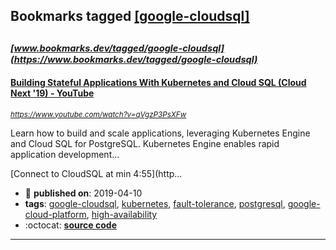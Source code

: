 ## Bookmarks tagged [[google-cloudsql]](https://www.bookmarks.dev/search?q=[google-cloudsql])

_<sup><sup>[www.bookmarks.dev/tagged/google-cloudsql](https://www.bookmarks.dev/tagged/google-cloudsql)</sup></sup>_
---
#### [Building Stateful Applications With Kubernetes and Cloud SQL (Cloud Next '19) - YouTube](https://www.youtube.com/watch?v=qVgzP3PsXFw)
_<sup>https://www.youtube.com/watch?v=qVgzP3PsXFw</sup>_

Learn how to build and scale applications, leveraging Kubernetes Engine and Cloud SQL for PostgreSQL. Kubernetes Engine enables rapid application development...

[Connect to CloudSQL at min 4:55](http...
* :calendar: **published on**: 2019-04-10
* **tags**: [google-cloudsql](../tagged/google-cloudsql.md), [kubernetes](../tagged/kubernetes.md), [fault-tolerance](../tagged/fault-tolerance.md), [postgresql](../tagged/postgresql.md), [google-cloud-platform](../tagged/google-cloud-platform.md), [high-availability](../tagged/high-availability.md)
* :octocat: **[source code](https://github.com/GoogleCloudPlatform/gmemegen)**
---

